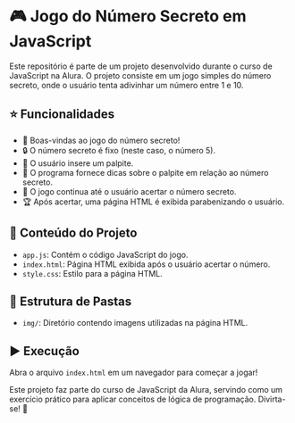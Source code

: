 # 🎮 Jogo do Número Secreto em JavaScript

Este repositório é parte de um projeto desenvolvido durante o curso de JavaScript na Alura. O projeto consiste em um jogo simples do número secreto, onde o usuário tenta adivinhar um número entre 1 e 10.

## ⭐️ Funcionalidades

- 📢 Boas-vindas ao jogo do número secreto!
- 🔒 O número secreto é fixo (neste caso, o número 5).
- 🎯 O usuário insere um palpite.
- 📣 O programa fornece dicas sobre o palpite em relação ao número secreto.
- 🔄 O jogo continua até o usuário acertar o número secreto.
- 🏆 Após acertar, uma página HTML é exibida parabenizando o usuário.

## 📁 Conteúdo do Projeto

- `app.js`: Contém o código JavaScript do jogo.
- `index.html`: Página HTML exibida após o usuário acertar o número.
- `style.css`: Estilo para a página HTML.

## 📂 Estrutura de Pastas

- `img/`: Diretório contendo imagens utilizadas na página HTML.

## ▶️ Execução

Abra o arquivo `index.html` em um navegador para começar a jogar!

Este projeto faz parte do curso de JavaScript da Alura, servindo como um exercício prático para aplicar conceitos de lógica de programação. Divirta-se! 🚀
